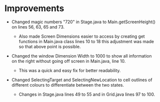 # Improvements
 *  Changed magic numbers "720" in Stage.java to Main.getScreenHeight() on lines 56, 63, 65 and 73.
	*  Also made Screen Dimensions easier to access by creating get functions in Main.java class lines 10 to 18 this adjustment was made so that above point is possible.
 
 *  Changed the window Dimension Width to 1000 to show all information on the right without going off screen in Main.java, line 10.
	* This was a quick and easy fix for better readability.
 
 *  Changed SelectingTarget and SelectingNewLocation to cell outlines of different colours to differentiate between the two states.
	* Changes in Stage.java lines 49 to 55 and in Grid.java lines 97 to 100.